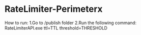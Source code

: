 # RateLimiter-Perimeterx
How to run:
1.Go to /publish folder 
2.Run the following command: RateLimiterAPI.exe ttl=TTL threshold=THRESHOLD
